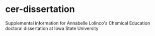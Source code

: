 # cer-dissertation
Supplemental information for Annabelle Lolinco's Chemical Education doctoral dissertation at Iowa State University
